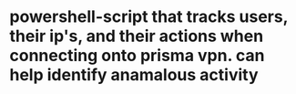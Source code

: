 # powershell-script that tracks users, their ip's, and their actions when connecting onto prisma vpn. can help identify anamalous activity
